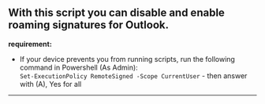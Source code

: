 With this script you can disable and enable roaming signatures for Outlook.
----------------------------------------------------------------------------------------------
**requirement:**
- If your device prevents you from running scripts, run the following command in Powershell (As Admin):<br/>
```Set-ExecutionPolicy RemoteSigned -Scope CurrentUser``` - then answer with (A), Yes for all 
----------------------------------------------------------------------------------------------


